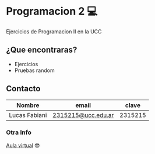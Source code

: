 # Programacion 2 💻
Ejercicios de Programacion II en la UCC

## ¿Que encontraras?
- Ejercicios
- Pruebas random

## Contacto
| Nombre | email | clave |
|--------|-------|-------|
| Lucas Fabiani | 2315215@ucc.edu.ar | 2315215 |

### Otra Info
[Aula virtual](https://presencial.ucc.edu.ar/my/)
😎
